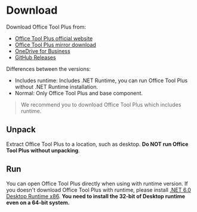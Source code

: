 # Download

Download Office Tool Plus from:

- [Office Tool Plus official website](http://otp.landian.vip/)
- [Office Tool Plus mirror download](https://otp.landian.vip/redirect/download.html)
- [OneDrive for Business](https://coolhub-my.sharepoint.com/:f:/g/personal/yerong_coolhub_onmicrosoft_com/Ev9IUbXAw01JgwrAgsIFB8YBzJebdZZpmsR9hZFAZZVDgg?e=AkSdZU)
- [GitHub Releases](https://github.com/YerongAI/Office-Tool/releases)

Differences between the versions:

- Includes runtime: Includes .NET Runtime, you can run Office Tool Plus without .NET Runtime installation.
- Normal: Only Office Tool Plus and base component.

> We recommend you to download Office Tool Plus which includes runtime.

## Unpack

Extract Office Tool Plus to a location, such as desktop. **Do NOT run Office Tool Plus without unpacking**.

## Run

You can open Office Tool Plus directly when using with runtime version. If you doesn't download Office Tool Plus with runtime, please install [.NET 6.0 Desktop Runtime x86](https://aka.ms/dotnet/6.0/windowsdesktop-runtime-win-x86.exe). **You need to install the 32-bit of Desktop runtime even on a 64-bit system.**
